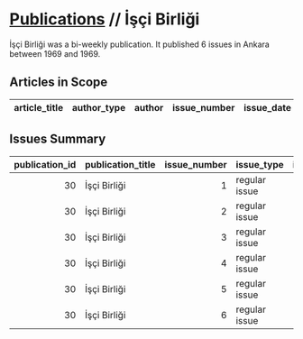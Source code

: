 # [Publications](firstlevel_publications.md) // İşçi Birliği

İşçi Birliği was a bi-weekly publication. It published 6 issues in Ankara between 1969 and 1969.

## Articles in Scope

| article_title   | author_type   | author   | issue_number   | issue_date   | pages   |
|-----------------|---------------|----------|----------------|--------------|---------|

## Issues Summary

|   publication_id | publication_title   |   issue_number | issue_type    |   issue_year |   issue_month |   issue_day |   printing_house_name |
|-----------------:|:--------------------|---------------:|:--------------|-------------:|--------------:|------------:|----------------------:|
|               30 | İşçi Birliği        |              1 | regular issue |         1969 |             6 |          30 |                   nan |
|               30 | İşçi Birliği        |              2 | regular issue |         1969 |             7 |          26 |                   nan |
|               30 | İşçi Birliği        |              3 | regular issue |         1969 |             8 |          20 |                   nan |
|               30 | İşçi Birliği        |              4 | regular issue |         1969 |             9 |          11 |                   nan |
|               30 | İşçi Birliği        |              5 | regular issue |         1969 |           nan |         nan |                   nan |
|               30 | İşçi Birliği        |              6 | regular issue |         1969 |             9 |          19 |                   nan |